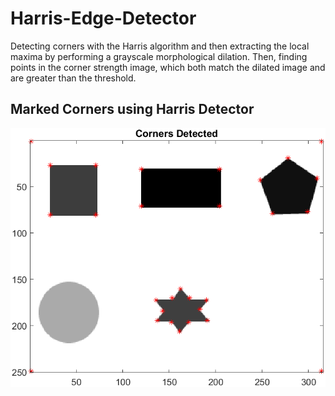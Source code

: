 # Harris-Edge-Detector
Detecting corners with the Harris algorithm and then extracting the local maxima by performing a grayscale morphological dilation. Then, finding points in the corner strength image, which both match the dilated image and are greater than the threshold.

## Marked Corners using Harris Detector
![Harris](https://github.com/R4VILKHGB/Computer-Vision/blob/04b3cadd37694d2f8771f14cc498fc173a05300d/Harris-Edge-Detector/Harris.png)
